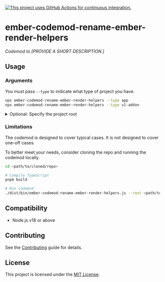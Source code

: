 [![This project uses GitHub Actions for continuous integration.](https://github.com/<your-github-handle>/ember-codemod-rename-ember-render-helpers/actions/workflows/ci.yml/badge.svg)](https://github.com/<your-github-handle>/ember-codemod-rename-ember-render-helpers/actions/workflows/ci.yml)

# ember-codemod-rename-ember-render-helpers

_Codemod to [PROVIDE A SHORT DESCRIPTION.]_


## Usage

### Arguments

You must pass `--type` to indicate what type of project you have.

```sh
npx ember-codemod-rename-ember-render-helpers --type app
npx ember-codemod-rename-ember-render-helpers --type v1-addon
```

<details>

<summary>Optional: Specify the project root</summary>

Pass `--root` to run the codemod somewhere else (i.e. not in the current directory).

```sh
npx ember-codemod-rename-ember-render-helpers --root <path/to/your/project>
```

</details>


### Limitations

The codemod is designed to cover typical cases. It is not designed to cover one-off cases.

To better meet your needs, consider cloning the repo and running the codemod locally.

```sh
cd <path/to/cloned/repo>

# Compile TypeScript
pnpm build

# Run codemod
./dist/bin/ember-codemod-rename-ember-render-helpers.js --root <path/to/your/project>
```


## Compatibility

- Node.js v18 or above


## Contributing

See the [Contributing](../CONTRIBUTING.md) guide for details.


## License

This project is licensed under the [MIT License](LICENSE.md).
